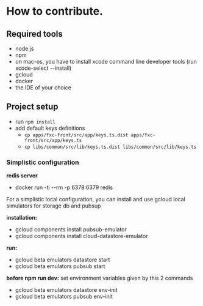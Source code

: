 # How to contribute.

## Required tools

- node.js
- npm
- on mac-os, you have to install xcode command line developer tools (run xcode-select --install)
- gcloud
- docker
- the IDE of your choice


## Project setup

- run `npm install`
- add default keys definitions
  - `cp apps/fxc-front/src/app/keys.ts.dist apps/fxc-front/src/app/keys.ts`
  - `cp libs/common/src/lib/keys.ts.dist libs/common/src/lib/keys.ts`

### Simplistic configuration

**redis server**
- docker run -ti --rm -p 6378:6379 redis

For a simplistic local configuration, you can install and use gcloud local simulators for storage db and pubsup

**installation:**
- gcloud components install pubsub-emulator
- gcloud components install cloud-datastore-emulator

**run:**
- gcloud beta emulators datastore start
- gcloud beta emulators pubsub start

**before npm run dev:**
set environment variables given by this 2 commands
- gcloud beta emulators datastore env-init
- gcloud beta emulators pubsub env-init
